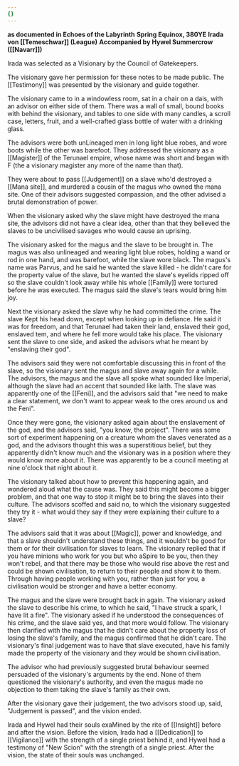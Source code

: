 ```yaml
---
{}
---
```


**as documented in Echoes of the Labyrinth**
**Spring Equinox, 380YE**
**Irada von [[Temeschwar]] (League)**
**Accompanied by Hywel Summercrow ([[Navarr]])**

Irada was selected as a Visionary by the Council of Gatekeepers.

The visionary gave her permission for these notes to be made public. The [[Testimony]] was presented by the visionary and guide together.

The visionary came to in a windowless room, sat in a chair on a dais, with an advisor on either side of them. There was a wall of small, bound books with behind the visionary, and tables to one side with many candles, a scroll case, letters, fruit, and a well-crafted glass bottle of water with a drinking glass.

The advisors were both unLineaged men in long light blue robes, and wore boots while the other was barefoot. They addressed the visionary as a [[Magister]] of the Terunael  empire, whose name was short and began with F (the a visionary magister
any more of the name than that).

They were about to pass [[Judgement]] on a slave who'd destroyed a [[Mana site]], and murdered a cousin of the magus who owned the mana site. One of their advisors suggested compassion, and the other advised a brutal demonstration of power.

When the visionary asked why the slave might have destroyed the mana site, the advisors did not have a clear idea, other than that they believed the slaves to be uncivilised savages who would cause an uprising.

The visionary asked for the magus and the slave to be brought in. The magus was also unlineaged and wearing light blue robes, holding a wand or rod in one hand, and was barefoot, while the slave wore black. The magus's name was Parvus, and he said he wanted the slave killed - he didn't care for the property value of the slave, but he wanted the slave's eyelids ripped off so the slave couldn't look away while his whole [[Family]] were tortured before he was executed. The magus said the slave's tears would bring him joy.

Next the visionary asked the slave why he had committed the crime. The slave Kept his head down, except when looking up in defiance. He said it was for freedom, and that Terunael had taken their land, enslaved their god, enslaved tem, and where he fell more would take his place. The visionary sent the slave to one side, and asked the advisors what he meant by "enslaving their god".

The advisors said they were not comfortable discussing this in front of the slave, so the visionary sent the magus and slave away again for a while. The advisors, the magus and the slave all spoke what sounded like Imperial, although the slave had an accent that sounded like laith. The slave was apparently one of the [[Feni]], and the advisors said that "we need to make a clear statement, we don't want to appear weak to the ores around us and the Feni".

Once they were gone, the visionary asked again about the enslavement of the god, and the advisors said, "you know, the project". There was some sort of experiment happening on a creature whom the slaves venerated as a god, and the advisors thought this was a superstitious belief, but they apparently didn't know much and the visionary was in a position where they would know more about it. There was apparently to be a council meeting at nine o'clock that night about it.

The visionary talked about how to prevent this happening again, and wondered aloud what the cause was. They said this might become a bigger problem, and that one way to stop it might be to bring the slaves into their culture. The advisors scoffed and said no, to which the visionary suggested they try it - what would they say if they were explaining their culture to a slave?

The advisors said that it was about [[Magic]], power and knowledge, and that a slave shouldn't understand these things, and it wouldn't be good for them or for their civilisation for slaves to learn. The visionary replied that if you have minions who work for you but who aSpire to be you, then they won't rebel, and that there may be those who would rise above the rest and could be shown civilisation, to return to their people and show it to them. Through having people working with you, rather than just for you, a civilisation would be stronger and have a better economy.

The magus and the slave were brought back in again. The visionary asked the slave to describe his crime, to which he said, "I have struck a spark, I have lit a fire". The visionary asked if he understood the consequences of his crime, and the slave said yes, and that more would follow. The visionary then clarified with the magus that he didn't care about the property loss of losing the slave's family, and the magus confirmed that he didn't care. The visionary's final judgement was to have that slave executed, have his family made the property of the visionary and they would be shown civilisation.

The advisor who had previously suggested brutal behaviour seemed persuaded of the visionary's arguments by the end. None of them questioned the visionary's authority, and even the magus made no objection to them taking the slave's family as their own.

After the visionary gave their judgement, the two advisors stood up, said, "Judgement is passed", and the vision ended.

Irada and Hywel had their souls exaMined by the rite of [[Insight]] before and after the vision. Before the vision, Irada had a [[Dedication]] to [[Vigilance]] with the strength of a single priest behind it, and Hywel had a testimony of "New Scion" with the strength of a single priest. After the vision, the state of their souls was unchanged.